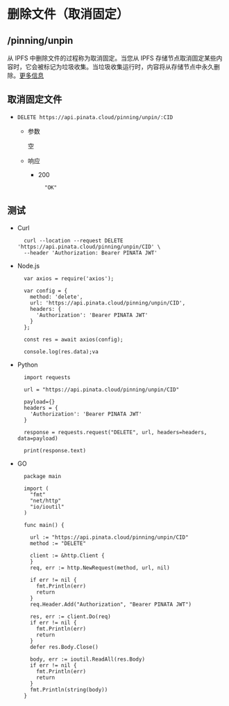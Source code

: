 # 删除文件（取消固定）
## /pinning/unpin
从 IPFS 中删除文件的过程称为取消固定。当您从 IPFS 存储节点取消固定某些内容时，它会被标记为垃圾收集。当垃圾收集运行时，内容将从存储节点中永久删除。[更多信息](/pinning/unpin)
## 取消固定文件
- `DELETE https://api.pinata.cloud/pinning/unpin/:CID`
	- 参数
		
		空
	- 响应
		- 200

				"OK"

## 测试
- Curl

		curl --location --request DELETE 'https://api.pinata.cloud/pinning/unpin/CID' \
		--header 'Authorization: Bearer PINATA JWT'
- Node.js
		
		var axios = require('axios');
		
		var config = {
		  method: 'delete',
		  url: 'https://api.pinata.cloud/pinning/unpin/CID',
		  headers: { 
		    'Authorization': 'Bearer PINATA JWT'
		  }
		};
		
		const res = await axios(config);
		
		console.log(res.data);va
- Python

		import requests
		
		url = "https://api.pinata.cloud/pinning/unpin/CID"
		
		payload={}
		headers = {
		  'Authorization': 'Bearer PINATA JWT'
		}
		
		response = requests.request("DELETE", url, headers=headers, data=payload)
		
		print(response.text)
- GO

		package main
	
		import (
		  "fmt"
		  "net/http"
		  "io/ioutil"
		)
		
		func main() {
		
		  url := "https://api.pinata.cloud/pinning/unpin/CID"
		  method := "DELETE"
		
		  client := &http.Client {
		  }
		  req, err := http.NewRequest(method, url, nil)
		
		  if err != nil {
		    fmt.Println(err)
		    return
		  }
		  req.Header.Add("Authorization", "Bearer PINATA JWT")
		
		  res, err := client.Do(req)
		  if err != nil {
		    fmt.Println(err)
		    return
		  }
		  defer res.Body.Close()
		
		  body, err := ioutil.ReadAll(res.Body)
		  if err != nil {
		    fmt.Println(err)
		    return
		  }
		  fmt.Println(string(body))
		}
